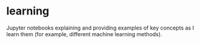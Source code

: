# learning
Jupyter notebooks explaining and providing examples of key concepts as I learn them (for example, different machine learning methods).
